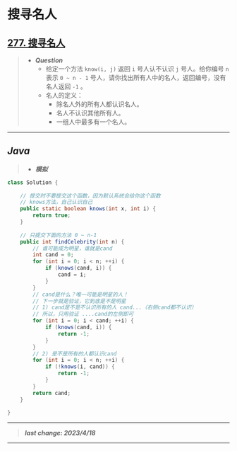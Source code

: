 # 搜寻名人

## [277. 搜寻名人](https://leetcode.cn/problems/find-the-celebrity/)

> - ***Question***
>   - 给定一个方法 `know(i, j)` 返回 `i` 号人认不认识 `j` 号人。给你编号 `n` 表示 `0 ~ n - 1` 号人，请你找出所有人中的名人，返回编号，没有名人返回 `-1` 。
>   - 名人的定义：
>     - 除名人外的所有人都认识名人。
>     - 名人不认识其他所有人。
>     - 一组人中最多有一个名人。

---

## *Java*

> - ***模拟***

```java
class Solution {
    
    // 提交时不要提交这个函数，因为默认系统会给你这个函数
    // knows方法，自己认识自己
    public static boolean knows(int x, int i) {
        return true;
    }
    
    // 只提交下面的方法 0 ~ n-1
    public int findCelebrity(int n) {
        // 谁可能成为明星，谁就是cand
        int cand = 0;
        for (int i = 0; i < n; ++i) {
            if (knows(cand, i)) {
                cand = i;
            }
        }
        // cand是什么？唯一可能是明星的人！
        // 下一步就是验证，它到底是不是明星
        // 1) cand是不是不认识所有的人 cand...（右侧cand都不认识）
        // 所以，只用验证 ....cand的左侧即可
        for (int i = 0; i < cand; ++i) {
            if (knows(cand, i)) {
                return -1;
            }
        }
        // 2) 是不是所有的人都认识cand
        for (int i = 0; i < n; ++i) {
            if (!knows(i, cand)) {
                return -1;
            }
        }
        return cand;
    }
    
}
```

---

> ***last change: 2023/4/18***

---
